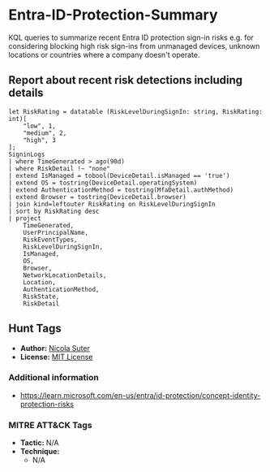 # Entra-ID-Protection-Summary

KQL queries to summarize recent Entra ID protection sign-in risks e.g. for considering blocking high risk sign-ins from unmanaged devices, unknown locations or countries where a company doesn't operate.

## Report about recent risk detections including details

```kusto
let RiskRating = datatable (RiskLevelDuringSignIn: string, RiskRating: int)[
    "low", 1,
    "medium", 2,
    "high", 3
];
SigninLogs
| where TimeGenerated > ago(90d)
| where RiskDetail !~ "none"
| extend IsManaged = tobool(DeviceDetail.isManaged == 'true')
| extend OS = tostring(DeviceDetail.operatingSystem)
| extend AuthenticationMethod = tostring(MfaDetail.authMethod)
| extend Browser = tostring(DeviceDetail.browser)
| join kind=leftouter RiskRating on RiskLevelDuringSignIn
| sort by RiskRating desc 
| project
    TimeGenerated,
    UserPrincipalName,
    RiskEventTypes,
    RiskLevelDuringSignIn,
    IsManaged,
    OS,
    Browser,
    NetworkLocationDetails,
    Location,
    AuthenticationMethod,
    RiskState,
    RiskDetail
```

## Hunt Tags

* **Author:** [Nicola Suter](https://nicolasuter.ch)
* **License:** [MIT License](https://github.com/nicolonsky/ITDR/blob/main/LICENSE)

### Additional information

* <https://learn.microsoft.com/en-us/entra/id-protection/concept-identity-protection-risks>

### MITRE ATT&CK Tags

* **Tactic:** N/A
* **Technique:**
    * N/A
